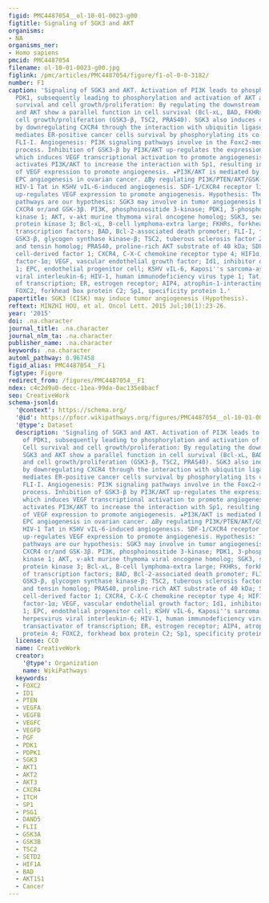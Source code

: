 ```yaml
---
figid: PMC4487054__ol-10-01-0023-g00
figtitle: Signaling of SGK3 and AKT
organisms:
- NA
organisms_ner:
- Homo sapiens
pmcid: PMC4487054
filename: ol-10-01-0023-g00.jpg
figlink: /pmc/articles/PMC4487054/figure/f1-ol-0-0-3182/
number: F1
caption: 'Signaling of SGK3 and AKT. Activation of PI3K leads to phosphorylation of
  PDK1, subsequently leading to phosphorylation and activation of AKT and SGK3. Cell
  survival and cell growth/proliferation: By regulating the downstream targets, SGK3
  and AKT show a parallel function in cell survival (Bcl-xL, BAD, FKHRs, GSK3-β) and
  cell growth/proliferation (GSK3-β, TSC2, PRAS40). SGK3 also induces cell survival
  by downregulating CXCR4 through the interaction with ubiquitin ligase AIP4. SGK3
  mediates ER-positive cancer cells survival by phosphorylating its co-activator,
  FLI-I. Angiogenesis: PI3K signaling pathways involve in the Foxc2-mediated angiogenesis
  process. Inhibition of GSK3-β by PI3K/AKT up-regulates the expression of HIF-1α,
  which induces VEGF transcriptional activation to promote angiogenesis. ○Resistin
  activates PI3K/AKT to increase the interaction with Sp1, resulting in upregulation
  of VEGF expression to promote angiogenesis. ★PI3K/AKT is mediated by Id1 to enhance
  EPC angiogenesis in ovarian cancer. ∆By regulating PI3K/PTEN/AKT/GSK-3β pathway,
  HIV-1 Tat in KSHV vIL-6-induced angiogenesis. SDF-1/CXCR4 receptor ligand system
  up-regulates VEGF expression to promote angiogenesis. Hypothesis: The red arrow
  pathways are our hypothesis: SGK3 may involve in tumor angiogenesis by regulating
  CXCR4 or/and GSK-3β. PI3K, phosphoinositide 3-kinase; PDK1, 3-phosphoinositide-dependent
  kinase 1; AKT, v-akt murine thymoma viral oncogene homolog; SGK3, serum- and glucocorticoid-inducible
  protein kinase 3; Bcl-xL, B-cell lymphoma-extra large; FKHRs, forkhead family of
  transcription factors; BAD, Bcl-2-associated death promoter; FLI-I, flightless-I;
  GSK3-β, glycogen synthase kinase-β; TSC2, tuberous sclerosis factor 2; PTEN, phosphatase
  and tensin homolog; PRAS40, proline-rich AKT substrate of 40 kDa; SDF-1, stromal
  cell-derived factor 1; CXCR4, C-X-C chemokine receptor type 4; HIF1α, hypoxia-inducible
  factor-1α; VEGF, vascular endothelial growth factor; Id1, inhibitor of DNA binding/differentiation
  1; EPC, endothelial progenitor cell; KSHV vIL-6, Kaposi''s sarcoma-associated herpesvirus
  viral interleukin-6; HIV-1, human immunodeficiency virus type 1; Tat, transactivator
  of transcription; ER, estrogen receptor; AIP4, atrophin-1-interacting protein 4;
  FOXC2, forkhead box protein C2; Sp1, specificity protein 1.'
papertitle: SGK3 (CISK) may induce tumor angiogenesis (Hypothesis).
reftext: MINZHI HOU, et al. Oncol Lett. 2015 Jul;10(1):23-26.
year: '2015'
doi: .na.character
journal_title: .na.character
journal_nlm_ta: .na.character
publisher_name: .na.character
keywords: .na.character
automl_pathway: 0.967458
figid_alias: PMC4487054__F1
figtype: Figure
redirect_from: /figures/PMC4487054__F1
ndex: c4c2d9a0-decc-11ea-99da-0ac135e8bacf
seo: CreativeWork
schema-jsonld:
  '@context': https://schema.org/
  '@id': https://pfocr.wikipathways.org/figures/PMC4487054__ol-10-01-0023-g00.html
  '@type': Dataset
  description: 'Signaling of SGK3 and AKT. Activation of PI3K leads to phosphorylation
    of PDK1, subsequently leading to phosphorylation and activation of AKT and SGK3.
    Cell survival and cell growth/proliferation: By regulating the downstream targets,
    SGK3 and AKT show a parallel function in cell survival (Bcl-xL, BAD, FKHRs, GSK3-β)
    and cell growth/proliferation (GSK3-β, TSC2, PRAS40). SGK3 also induces cell survival
    by downregulating CXCR4 through the interaction with ubiquitin ligase AIP4. SGK3
    mediates ER-positive cancer cells survival by phosphorylating its co-activator,
    FLI-I. Angiogenesis: PI3K signaling pathways involve in the Foxc2-mediated angiogenesis
    process. Inhibition of GSK3-β by PI3K/AKT up-regulates the expression of HIF-1α,
    which induces VEGF transcriptional activation to promote angiogenesis. ○Resistin
    activates PI3K/AKT to increase the interaction with Sp1, resulting in upregulation
    of VEGF expression to promote angiogenesis. ★PI3K/AKT is mediated by Id1 to enhance
    EPC angiogenesis in ovarian cancer. ∆By regulating PI3K/PTEN/AKT/GSK-3β pathway,
    HIV-1 Tat in KSHV vIL-6-induced angiogenesis. SDF-1/CXCR4 receptor ligand system
    up-regulates VEGF expression to promote angiogenesis. Hypothesis: The red arrow
    pathways are our hypothesis: SGK3 may involve in tumor angiogenesis by regulating
    CXCR4 or/and GSK-3β. PI3K, phosphoinositide 3-kinase; PDK1, 3-phosphoinositide-dependent
    kinase 1; AKT, v-akt murine thymoma viral oncogene homolog; SGK3, serum- and glucocorticoid-inducible
    protein kinase 3; Bcl-xL, B-cell lymphoma-extra large; FKHRs, forkhead family
    of transcription factors; BAD, Bcl-2-associated death promoter; FLI-I, flightless-I;
    GSK3-β, glycogen synthase kinase-β; TSC2, tuberous sclerosis factor 2; PTEN, phosphatase
    and tensin homolog; PRAS40, proline-rich AKT substrate of 40 kDa; SDF-1, stromal
    cell-derived factor 1; CXCR4, C-X-C chemokine receptor type 4; HIF1α, hypoxia-inducible
    factor-1α; VEGF, vascular endothelial growth factor; Id1, inhibitor of DNA binding/differentiation
    1; EPC, endothelial progenitor cell; KSHV vIL-6, Kaposi''s sarcoma-associated
    herpesvirus viral interleukin-6; HIV-1, human immunodeficiency virus type 1; Tat,
    transactivator of transcription; ER, estrogen receptor; AIP4, atrophin-1-interacting
    protein 4; FOXC2, forkhead box protein C2; Sp1, specificity protein 1.'
  license: CC0
  name: CreativeWork
  creator:
    '@type': Organization
    name: WikiPathways
  keywords:
  - FOXC2
  - ID1
  - PTEN
  - VEGFA
  - VEGFB
  - VEGFC
  - VEGFD
  - PGF
  - PDK1
  - PDPK1
  - SGK3
  - AKT1
  - AKT2
  - AKT3
  - CXCR4
  - ITCH
  - SP1
  - PSG1
  - DAND5
  - FLII
  - GSK3A
  - GSK3B
  - TSC2
  - SETD2
  - HIF1A
  - BAD
  - AKT1S1
  - Cancer
---
```

